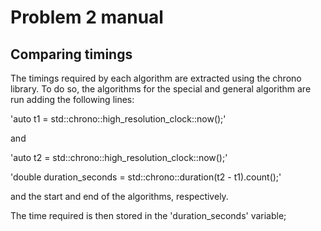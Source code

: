 # Problem 2 manual

## Comparing timings
 
The timings required by each algorithm are extracted using the chrono library. To do so, the algorithms for the special and general algorithm are run adding the following lines:

'auto t1 = std::chrono::high_resolution_clock::now();'

and

'auto t2 = std::chrono::high_resolution_clock::now();'

'double duration_seconds = std::chrono::duration<double>(t2 - t1).count();'

and the start and end of the algorithms, respectively.

The time required is then stored in the 'duration_seconds' variable;



